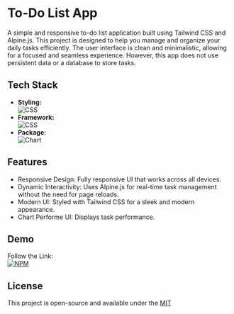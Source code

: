 # To-Do List App

A simple and responsive to-do list application built using Tailwind CSS and Alpine.js. This project is designed to help you manage and organize your daily tasks efficiently. The user interface is clean and minimalistic, allowing for a focused and seamless experience. However, this app does not use persistent data or a database to store tasks.


## Tech Stack

- **Styling:** <br> 
![CSS](https://img.shields.io/badge/Tailwindcss-5C2D91?style=for-the-badge&logo=tailwind%20css&logoColor=white) 
- **Framework:** <br> 
![CSS](https://img.shields.io/badge/Alpine_Js-FFD7C4?style=for-the-badge&logo=alpine%20js&logoColor=white)
- **Package:** <br> 
![Chart](https://img.shields.io/badge/Chart_js-FFD7C4?style=for-the-badge&logo=chart%20js&logoColor=white)

## Features

- Responsive Design: Fully responsive UI that works across all devices.
- Dynamic Interactivity: Uses Alpine.js for real-time task management without the need for page reloads.
- Modern UI: Styled with Tailwind CSS for a sleek and modern appearance.
- Chart Performe UI: Displays task performance.


## Demo

Follow the Link:
<br>
[![NPM](https://img.shields.io/badge/DEMO>>-7A1CAC?style=for-the-badge&logo=&logoColor=white)](https://mwahyudihd.github.io/todo-app/)
## License
This project is open-source and available under the [MIT](LICENSE)
